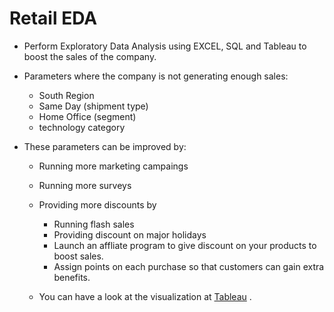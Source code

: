 # Retail EDA 

- Perform Exploratory Data Analysis using EXCEL, SQL and Tableau to boost the sales of the company.
- Parameters where the company is not generating enough sales: 
    - South Region 
    - Same Day (shipment type)
    - Home Office (segment)
    - technology category 
    
 - These parameters can be improved by: 
   - Running more marketing campaings 
    - Running more surveys
    - Providing more discounts by 
        - Running flash sales 
        - Providing discount on major holidays
        - Launch an affliate program to give discount on your products to boost sales. 
        - Assign points on each purchase so that customers can gain extra benefits.
   
   - You can have a look at the visualization at [Tableau](https://public.tableau.com/app/profile/ranai.kuruma/viz/Sales_Analysis_Dashboard_16867560744800/Retail_Dashboard) .


